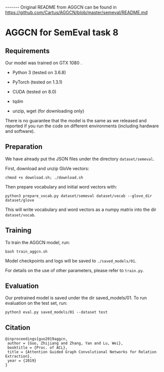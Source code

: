 ------- Original README from AGGCN can be found in https://github.com/Cartus/AGGCN/blob/master/semeval/README.md

AGGCN for SemEval task 8
==========
  

## Requirements

Our model was trained on GTX 1080 .  

- Python 3 (tested on 3.6.8)

- PyTorch (tested on 1.3.1)

- CUDA (tested on 8.0)

- tqdm

- unzip, wget (for downloading only)

There is no guarantee that the model is the same as we released and reported if you run the code on different environments (including hardware and software). 

## Preparation
We have already put the JSON files under the directory `dataset/semeval`.

  
First, download and unzip GloVe vectors:

```
chmod +x download.sh; ./download.sh
```

  
Then prepare vocabulary and initial word vectors with:

```
python3 prepare_vocab.py dataset/semeval dataset/vocab --glove_dir dataset/glove
```

  

This will write vocabulary and word vectors as a numpy matrix into the dir `dataset/vocab`.

  

## Training

  

To train the AGGCN model, run:

```
bash train_aggcn.sh
```

  

Model checkpoints and logs will be saved to `./saved_models/01`.

  

For details on the use of other parameters, please refer to `train.py`.

  

## Evaluation

Our pretrained model is saved under the dir saved_models/01. To run evaluation on the test set, run:

```
python3 eval.py saved_models/01 --dataset test
```


## Citation

```
@inproceedings{guo2019aggcn,
 author = {Guo, Zhijiang and Zhang, Yan and Lu, Wei},
 booktitle = {Proc. of ACL},
 title = {Attention Guided Graph Convolutional Networks for Relation Extraction},
 year = {2019}
}
```
